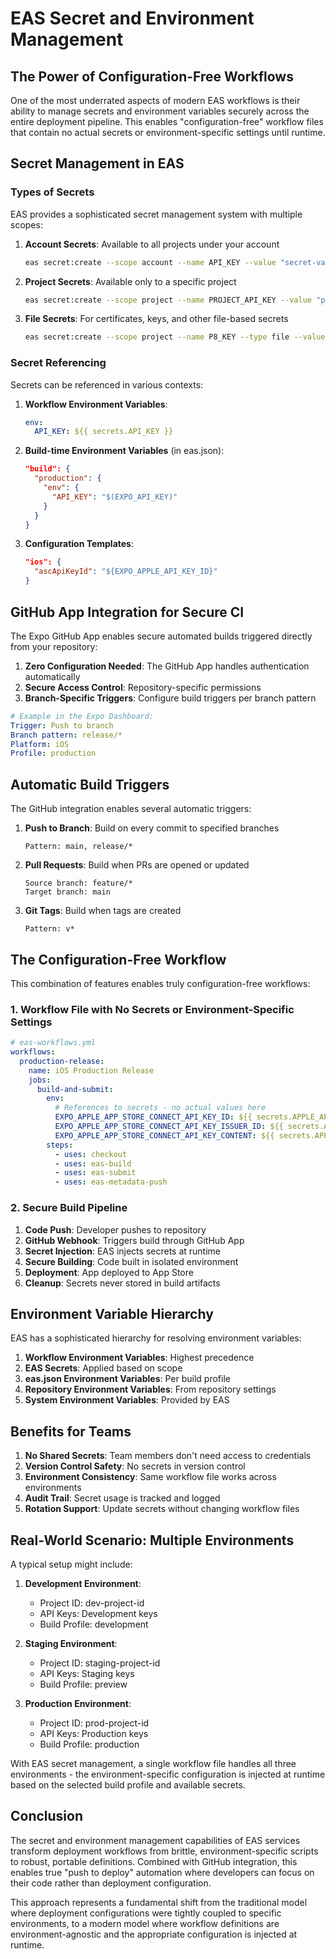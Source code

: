 # EAS Secret and Environment Management

## The Power of Configuration-Free Workflows

One of the most underrated aspects of modern EAS workflows is their ability to manage secrets and environment variables securely across the entire deployment pipeline. This enables "configuration-free" workflow files that contain no actual secrets or environment-specific settings until runtime.

## Secret Management in EAS

### Types of Secrets

EAS provides a sophisticated secret management system with multiple scopes:

1. **Account Secrets**: Available to all projects under your account
   ```bash
   eas secret:create --scope account --name API_KEY --value "secret-value"
   ```

2. **Project Secrets**: Available only to a specific project
   ```bash
   eas secret:create --scope project --name PROJECT_API_KEY --value "project-secret"
   ```

3. **File Secrets**: For certificates, keys, and other file-based secrets
   ```bash
   eas secret:create --scope project --name P8_KEY --type file --value /path/to/key.p8
   ```

### Secret Referencing

Secrets can be referenced in various contexts:

1. **Workflow Environment Variables**:
   ```yaml
   env:
     API_KEY: ${{ secrets.API_KEY }}
   ```

2. **Build-time Environment Variables** (in eas.json):
   ```json
   "build": {
     "production": {
       "env": {
         "API_KEY": "$(EXPO_API_KEY)"
       }
     }
   }
   ```

3. **Configuration Templates**:
   ```json
   "ios": {
     "ascApiKeyId": "${EXPO_APPLE_API_KEY_ID}"
   }
   ```

## GitHub App Integration for Secure CI

The Expo GitHub App enables secure automated builds triggered directly from your repository:

1. **Zero Configuration Needed**: The GitHub App handles authentication automatically
2. **Secure Access Control**: Repository-specific permissions
3. **Branch-Specific Triggers**: Configure build triggers per branch pattern

```yaml
# Example in the Expo Dashboard:
Trigger: Push to branch
Branch pattern: release/*
Platform: iOS
Profile: production
```

## Automatic Build Triggers

The GitHub integration enables several automatic triggers:

1. **Push to Branch**: Build on every commit to specified branches
   ```
   Pattern: main, release/*
   ```

2. **Pull Requests**: Build when PRs are opened or updated
   ```
   Source branch: feature/*
   Target branch: main
   ```

3. **Git Tags**: Build when tags are created
   ```
   Pattern: v*
   ```

## The Configuration-Free Workflow

This combination of features enables truly configuration-free workflows:

### 1. Workflow File with No Secrets or Environment-Specific Settings

```yaml
# eas-workflows.yml
workflows:
  production-release:
    name: iOS Production Release
    jobs:
      build-and-submit:
        env:
          # References to secrets - no actual values here
          EXPO_APPLE_APP_STORE_CONNECT_API_KEY_ID: ${{ secrets.APPLE_API_KEY_ID }}
          EXPO_APPLE_APP_STORE_CONNECT_API_KEY_ISSUER_ID: ${{ secrets.APPLE_API_ISSUER_ID }}
          EXPO_APPLE_APP_STORE_CONNECT_API_KEY_CONTENT: ${{ secrets.APPLE_API_KEY_CONTENT }}
        steps:
          - uses: checkout
          - uses: eas-build
          - uses: eas-submit
          - uses: eas-metadata-push
```

### 2. Secure Build Pipeline

1. **Code Push**: Developer pushes to repository
2. **GitHub Webhook**: Triggers build through GitHub App
3. **Secret Injection**: EAS injects secrets at runtime
4. **Secure Building**: Code built in isolated environment
5. **Deployment**: App deployed to App Store
6. **Cleanup**: Secrets never stored in build artifacts

## Environment Variable Hierarchy

EAS has a sophisticated hierarchy for resolving environment variables:

1. **Workflow Environment Variables**: Highest precedence
2. **EAS Secrets**: Applied based on scope
3. **eas.json Environment Variables**: Per build profile
4. **Repository Environment Variables**: From repository settings
5. **System Environment Variables**: Provided by EAS

## Benefits for Teams

1. **No Shared Secrets**: Team members don't need access to credentials
2. **Version Control Safety**: No secrets in version control
3. **Environment Consistency**: Same workflow file works across environments
4. **Audit Trail**: Secret usage is tracked and logged
5. **Rotation Support**: Update secrets without changing workflow files

## Real-World Scenario: Multiple Environments

A typical setup might include:

1. **Development Environment**:
   - Project ID: dev-project-id
   - API Keys: Development keys
   - Build Profile: development

2. **Staging Environment**:
   - Project ID: staging-project-id
   - API Keys: Staging keys
   - Build Profile: preview

3. **Production Environment**:
   - Project ID: prod-project-id
   - API Keys: Production keys
   - Build Profile: production

With EAS secret management, a single workflow file handles all three environments - the environment-specific configuration is injected at runtime based on the selected build profile and available secrets.

## Conclusion

The secret and environment management capabilities of EAS services transform deployment workflows from brittle, environment-specific scripts to robust, portable definitions. Combined with GitHub integration, this enables true "push to deploy" automation where developers can focus on their code rather than deployment configuration.

This approach represents a fundamental shift from the traditional model where deployment configurations were tightly coupled to specific environments, to a modern model where workflow definitions are environment-agnostic and the appropriate configuration is injected at runtime.